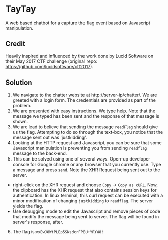 # TayTay
A web based chatbot for a capture the flag event based on Javascript manipulation.

## Credit

Heavily inspired and influenced by the work done by Lucid Software on their May 2017 CTF challenge (original repo: https://github.com/lucidsoftware/ctf2017).

## Solution

1. We navigate to the chatter website at http://server-ip/chatter/. We are greeted with a login form. The credentials are provided as part of the problem.
2. We are presented with easy instructions. We type help. Note that the message we typed has been sent and the response of that message is shown.
3. We are lead to believe that sending the message `readFlag` should give us the flag. Attempting to do so through the text-box, you notice that the message sent out was 'justkidding'.
4. Looking at the HTTP request and Javascript, you can be sure that some Javascript manipulation is preventing you from sending `readflag` message to the back-end.
5. This can be solved using one of several ways. Open-up developer console for Google chrome or any browser that you currently use. Type a message and press `send`. Note the XHR Request being sent out to the server.
  - right-click on the XHR request and choose `Copy` -> `Copy as cURL`. Now, the clipboard has the XHR request that also contains session keys for authentication. In linux terminal, this curl request can be executed with a minor modification of changing `justkidding` to `readflag`. The server yields the flag.
  - Use debugging mode to edit the Javascript and remove pieces of code that modify the message being sent to server. The flag will be found in server's response, after.
6. The flag is:```vxEwJ8WtPLEp5SNsdcrFP8U+YRYW8!```

